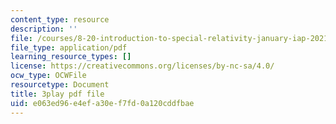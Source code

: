 ```yaml
---
content_type: resource
description: ''
file: /courses/8-20-introduction-to-special-relativity-january-iap-2021/e063ed96e4efa30ef7fd0a120cddfbae_0STE0476EOk.pdf
file_type: application/pdf
learning_resource_types: []
license: https://creativecommons.org/licenses/by-nc-sa/4.0/
ocw_type: OCWFile
resourcetype: Document
title: 3play pdf file
uid: e063ed96-e4ef-a30e-f7fd-0a120cddfbae
---
```

